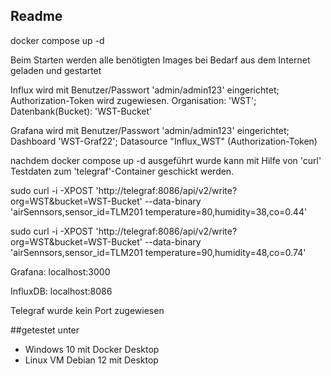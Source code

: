 ## Readme

docker compose up -d

Beim Starten werden alle benötigten Images bei Bedarf aus dem Internet geladen und gestartet

Influx wird mit Benutzer/Passwort 'admin/admin123' eingerichtet; Authorization-Token wird zugewiesen. Organisation: 'WST'; Datenbank(Bucket): 'WST-Bucket'

Grafana wird mit Benutzer/Passwort 'admin/admin123' eingerichtet; Dashboard 'WST-Graf22'; Datasource "Influx_WST" (Authorization-Token)

nachdem docker compose up -d ausgeführt wurde kann mit Hilfe von 'curl' Testdaten zum 'telegraf'-Container geschickt werden.

sudo curl -i -XPOST 'http://telegraf:8086/api/v2/write?org=WST&bucket=WST-Bucket' --data-binary 'airSennsors,sensor_id=TLM201 temperature=80,humidity=38,co=0.44'

sudo curl -i -XPOST 'http://telegraf:8086/api/v2/write?org=WST&bucket=WST-Bucket' --data-binary 'airSennsors,sensor_id=TLM201 temperature=90,humidity=48,co=0.74'

Grafana: localhost:3000

InfluxDB: localhost:8086

Telegraf wurde kein Port zugewiesen

##getestet unter 
- Windows 10 mit Docker Desktop
- Linux VM Debian 12 mit Desktop
